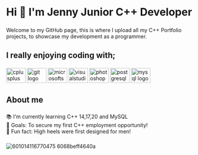 <h1 align="left">Hi 👋 I'm Jenny Junior C++ Developer</h1>

###

<p align="left">Welcome to my GitHub page, this is where I upload all my C++ Portfolio projects, to showcase my development as a programmer.</p>

###

<h2 align="left">I really enjoying coding with;</h2>

###

<div align="left">
  <img src="https://cdn.jsdelivr.net/gh/devicons/devicon/icons/cplusplus/cplusplus-original.svg" height="40" width="52" alt="cplusplus logo"  />
  <img src="https://cdn.jsdelivr.net/gh/devicons/devicon/icons/git/git-original.svg" height="40" width="52" alt="git logo"  />
  <img src="https://cdn.jsdelivr.net/gh/devicons/devicon/icons/microsoftsqlserver/microsoftsqlserver-plain.svg" height="40" width="52" alt="microsoftsqlserver logo"  />
  <img src="https://cdn.jsdelivr.net/gh/devicons/devicon/icons/visualstudio/visualstudio-plain.svg" height="40" width="52" alt="visualstudio logo"  />
  <img src="https://cdn.jsdelivr.net/gh/devicons/devicon/icons/photoshop/photoshop-plain.svg" height="40" width="52" alt="photoshop logo"  />
  <img src="https://cdn.jsdelivr.net/gh/devicons/devicon/icons/postgresql/postgresql-original.svg" height="40" width="52" alt="postgresql logo"  />
  <img src="https://cdn.jsdelivr.net/gh/devicons/devicon/icons/mysql/mysql-original.svg" height="40" width="52" alt="mysql logo"  />
</div>

###

<h2 align="left">About me</h2>

###

<p align="left">📚 I'm currently learning C++ 14,17,20 and MySQL<br>🎯 Goals: To secure my first C++ employment opportunity! <br>🎲 Fun fact: High heels were first designed for men!</p>

###

![601014116770475 6068beff4640a](https://user-images.githubusercontent.com/107795749/227989258-1bd2c456-dbb0-40ec-9f88-18d508955418.gif)

